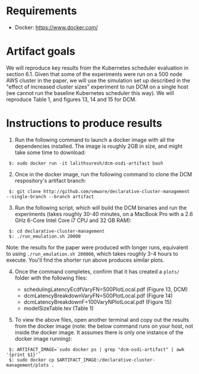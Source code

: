 # Requirements

- Docker: https://www.docker.com/


# Artifact goals

We will reproduce key results from the Kubernetes scheduler evaluation in section 6.1.
Given that some of the experiments were run on a 500 node AWS cluster in the paper, we 
will use the simulation set up described in the "effect of increased cluster sizes" 
experiment to run DCM on a single host (we cannot run the baseline Kubernetes scheduler 
this way). We will reproduce Table 1, and figures 13, 14 and 15 for DCM.


# Instructions to produce results

1. Run the following command to launch a docker image with all the dependencies installed. The image is
   roughly 2GB in size, and might take some time to download:

 ```
  $: sudo docker run -it lalithsuresh/dcm-osdi-artifact bash
 ```

2. Once in the docker image, run the following command to clone the DCM respository's artifact branch:

 ```
  $: git clone http://github.com/vmware/declarative-cluster-management --single-branch --branch artifact
 ```

3. Run the following script, which will build the DCM binaries and run the experiments (takes roughly 30-40 minutes,
   on a MacBook Pro with a 2.6 GHz 6-Core Intel Core i7 CPU and 32 GB RAM):

 ```
  $: cd declarative-cluster-management
  $: ./run_emulation.sh 20000
 ```
 
 Note: the results for the paper were produced with longer runs, equivalent to using `./run_emulation.sh 200000`, 
 which takes roughly 3-4 hours to execute. You'll find the shorter run above produces similar plots.

4. Once the command completes, confirm that it has created a `plots/` folder with the following files:
   * schedulingLatencyEcdfVaryFN=500PlotLocal.pdf (Figure 13, DCM)
   * dcmLatencyBreakdownVaryFN=500PlotLocal.pdf   (Figure 14)
   * dcmLatencyBreakdownF=100VaryNPlotLocal.pdf   (Figure 15)
   * modelSizeTable.tex                           (Table 1)

5. To view the above files, open another terminal and copy out the results from the docker image (note: the
   below command runs on your host, not inside the docker image. It assumes there is only one instance
   of the docker image running):

 ```
  $: ARTIFACT_IMAGE=`sudo docker ps | grep "dcm-osdi-artifact" | awk '{print $1}'`
  $: sudo docker cp $ARTIFACT_IMAGE:/declarative-cluster-management/plots .
 ```
